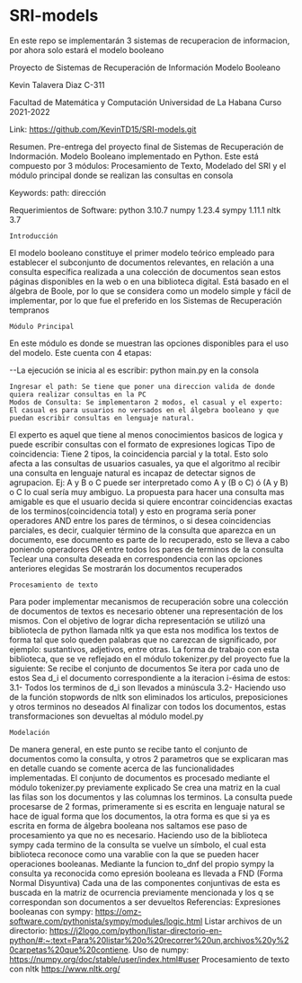 # SRI-models
En este repo se implementarán 3 sistemas de recuperacion de informacion, por ahora solo estará el modelo booleano

Proyecto de Sistemas de Recuperación de Información
Modelo Booleano



Kevin Talavera Diaz C-311

Facultad de Matemática y Computación
Universidad de La Habana
Curso 2021-2022

Link: https://github.com/KevinTD15/SRI-models.git

Resumen.  Pre-entrega del proyecto final de Sistemas de Recuperación de Indormación. Modelo Booleano implementado en Python. Este está compuesto por 3 módulos: Procesamiento de Texto, Modelado del SRI y el módulo principal donde se realizan las consultas en consola

Keywords: path: dirección


Requerimientos de Software:
	python 3.10.7
	numpy 1.23.4
	sympy 1.11.1
	nltk 3.7

	Introducción
El modelo booleano constituye el primer modelo teórico empleado para establecer el subconjunto de documentos relevantes, en relación a una consulta específica realizada a una colección de documentos sean estos páginas disponibles en la web o en una biblioteca digital. Está basado en el álgebra de Boole, por lo que se considera como un modelo simple y fácil de implementar, por lo que fue el preferido en los Sistemas de Recuperación tempranos

	Módulo Principal

En este módulo es donde se muestran las opciones disponibles para el uso del modelo. Este cuenta con 4 etapas:

--La ejecución se inicia al es escribir: python main.py en la consola

	Ingresar el path: Se tiene que poner una direccion valida de donde quiera realizar consultas en la PC
	Modos de Consulta: Se implementaron 2 modos, el casual y el experto: El casual es para usuarios no versados en el álgebra booleano y que puedan escribir consultas en lenguaje natural.
El experto es aquel que tiene al menos conocimientos basicos de logica y puede escribir consultas con el formato de expresiones logicas
	Tipo de coincidencia: Tiene 2 tipos, la coincidencia parcial y la total. Esto solo afecta a las consultas de usuarios casuales, ya que el algoritmo al recibir una consulta en lenguaje natural es incapaz de detectar signos de agrupacion. Ej:
A y B o C puede ser interpretado como A y (B o C) ó
(A y B) o C lo cual sería muy ambiguo. 
La propuesta para hacer una consulta mas amigable es que el usuario decida si quiere encontrar coincidencias exactas de los terminos(coincidencia total) y esto en programa sería poner operadores AND entre los pares de términos, o si desea coincidencias parciales, es decir, cualquier término de la consulta que aparezca en un documento, ese documento es parte de lo recuperado, esto se lleva a cabo poniendo operadores OR entre todos los pares de terminos de la consulta
	Teclear una consulta deseada en correspondencia con las opciones anteriores elegidas
	Se mostrarán los documentos recuperados



	Procesamiento de texto
Para poder implementar mecanismos de recuperación sobre una colección de documentos de textos es necesario obtener una representación de los mismos. Con el objetivo de lograr dicha representación se utilizó una bibliotecla de python llamada nltk ya que esta nos modifica los textos de forma tal que solo queden palabras que no carezcan de significado, por ejemplo: sustantivos, adjetivos, entre otras.
La forma de trabajo con esta biblioteca, que se ve reflejado en el módulo tokenizer.py del proyecto fue la siguiente:
	Se recibe el conjunto de documentos
	Se itera por cada uno de estos
	Sea d_i el documento correspondiente a la iteracion i-ésima de estos:
3.1- Todos los terminos de d_i son llevados a minúscula
3.2- Haciendo uso de la función stopwords de nltk son eliminados los articulos, preposiciones y otros terminos no deseados
	Al finalizar con todos los documentos, estas transformaciones son devueltas al módulo model.py



	Modelación
De manera general, en este punto se recibe tanto el conjunto de documentos como la consulta, y otros 2 parametros que se explicaran mas en detalle cuando se comente acerca de las funcionalidades implementadas. 
	El conjunto de documentos es procesado mediante el módulo tokenizer.py previamente explicado 
	Se crea una matriz en la cual las filas son los documentos y las columnas los terminos.
	 La consulta puede procesarse de 2 formas, primeramente si es escrita en lenguaje natural se hace de igual forma que los documentos, la otra forma es que si ya es escrita en forma de álgebra booleana nos saltamos ese paso de procesamiento ya que no es necesario.
	Haciendo uso de la biblioteca sympy cada termino de la consulta se vuelve un símbolo, el cual esta biblioteca reconoce como una varablie con la que se pueden hacer operaciones booleanas. 
	Mediante la funcion to_dnf del propio sympy la consulta ya reconocida como epresión booleana es llevada a FND (Forma Normal Disyuntiva) 
	Cada una de las componentes conjuntivas de esta es buscada en la matriz de ocurrencia previamente mencionada y los q se correspondan son documentos a ser devueltos
Referencias:
	Expresiones booleanas con sympy: 
https://omz-software.com/pythonista/sympy/modules/logic.html
	Listar archivos de un directorio:
https://j2logo.com/python/listar-directorio-en-python/#:~:text=Para%20listar%20o%20recorrer%20un,archivos%20y%20carpetas%20que%20contiene.
	Uso de numpy:
https://numpy.org/doc/stable/user/index.html#user
	Procesamiento de texto con nltk
https://www.nltk.org/
